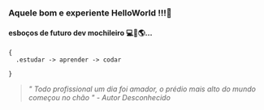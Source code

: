 ### Aquele bom e experiente HelloWorld !!!👋
#### esboços de futuro dev mochileiro :computer:🎒:earth_americas:... 

```
{
  .estudar -> aprender -> codar
 
}
```
> *" Todo profissional um dia foi amador, o prédio mais alto do mundo começou no chão " - Autor Desconhecido*

<!--
**willrx5/willrx5** is a ✨ _special_ ✨ repository because its `README.md` (this file) appears on your GitHub profile.

Here are some ideas to get you started:

- 🔭 I’m currently working on ...
- 🌱 I’m currently learning ...
- 👯 I’m looking to collaborate on ...
- 🤔 I’m looking for help with ...
- 💬 Ask me about ...
- 📫 How to reach me: ...
- 😄 Pronouns: ...
- ⚡ Fun fact: ...
-->
